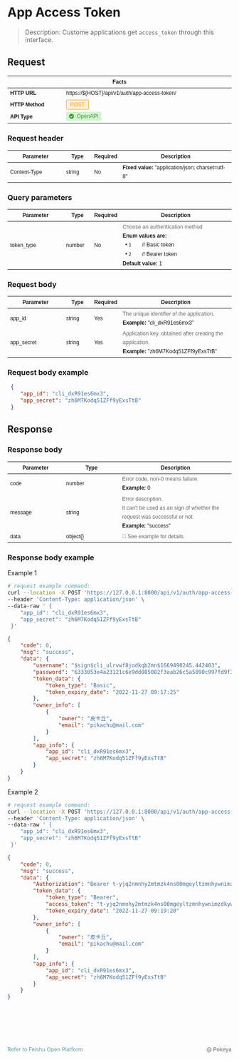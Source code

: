 # App Access Token <Badge type="tip" text="v1" vertical="middle" />

> Description: Custome applications get `access_token` through this interface.

## Request

<table style="font-family: Arial, sans-serif; font-size: 12px; line-height: 20px;">
<thead>
  <tr>
    <th style="width: 740px;" colspan="2">Facts</th>
  </tr>
</thead>
<tbody>
  <tr>
    <td style="font-weight: 600; width: 25%;">HTTP URL</td>
    <td>
      https://${HOST}/api/v1/auth/app-access-token/
    </td>
  </tr>
  <tr>
    <td style="font-weight: 600;">HTTP Method</td>
    <td style="font-size: 12px;">
      <span style="border: 1px solid; background-color: rgb(255,239,219); color: rgb(255,165,0); box-sizing: border-box; padding: 3px 8px; font-weight: 500; border-radius: 2px; line-height: 22px;">
        POST
      </span>
    </td>
  </tr>
  <tr>
    <td style="font-weight: 600;">API Type</td>
    <td>
      <div style="margin: 1px 0 2px; background: rgba(52,199,36,.2); color: #2ea121; font-size: 12px; line-height: 20px; padding: 0 6px; align-items: center; border-radius: 2px; display: inline-flex;">
        <svg fill="currentColor" width="1em" height="1em" viewBox="0 0 12 12">
          <path d="M5.998 11.49A5.491 5.491 0 115.997.507a5.491 5.491 0 01.001 10.983z" fill="#2EA121"></path>						<path d="M8.768 5.373a.69.69 0 00-.002-.975.689.689 0 00-.975-.003L5.346 6.84 4.204 5.698a.687.687 0 00-.972.006.686.686 0 00-.006.97c.589.588 1.178 1.175 1.765 1.765a.501.501 0 00.71 0c1.02-1.026 2.045-2.045 3.067-3.066z" fill="#fff"></path>
        </svg>
        <span style="font-weight: 500; margin-left: 6px;">
          OpenAPI
        </span>
      </div>
    </td>
  </tr>
</tbody>
</table>

### Request header

<table style="font-family: Arial, sans-serif; font-size: 12px; line-height: 20px;">
<thead>
  <tr>
    <th style="width: 25%;">Parameter</th>
    <th style="width: 12.5%;">Type</th>
    <th style="width: 12.5%;">Required</th>
    <th style="width: calc(740px/2);">Description</th>
  </tr>
</thead>
<tbody>
  <tr>
    <td>Content-Type</td>
    <td>string</td>
    <td>No</td>
    <td><b>Fixed value:&nbsp;</b>"application/json; charset=utf-8"</td>
  </tr>
</tbody>
</table>

### Query parameters

<table style="font-family: Arial, sans-serif; font-size: 12px; line-height: 20px;">
<thead>
  <tr>
    <th style="width: 25%;">Parameter</th>
    <th style="width: 12.5%;">Type</th>
    <th style="width: 12.5%;">Required</th>
    <th style="width: calc(740px/2);">Description</th>
  </tr>
</thead>
<tbody>
  <tr>
    <td>token_type</td>
    <td>number</td>
    <td>No</td>
    <td>
      <span style="color: DimGray;">
      Choose an authentication method
      </span><br/>
      <b>Enum values are: </b><br/>
      &ensp;• <code>1</code>&emsp;&emsp;// Basic token<br/>
      &ensp;• <code>2</code>&emsp;&emsp;// Bearer token<br/>
      <b>Default value: </b>1
    </td>
  </tr>
</tbody>
</table>

### Request body

<table style="font-family: Arial, sans-serif; font-size: 12px; line-height: 20px;">
<thead>
  <tr>
    <th style="width: 25%;">Parameter</th>
    <th style="width: 12.5%;">Type</th>
    <th style="width: 12.5%;">Required</th>
    <th style="width: calc(740px/2);">Description</th>
  </tr>
</thead>
<tbody>
  <tr>
    <td>app_id</td>
    <td>string</td>
    <td>Yes</td>
    <td>
      <span style="color: DimGray;">
      The unique identifier of the application.
      </span><br/>
      <b>Example: </b>"cli_dxR91es6mx3"
    </td>
  </tr>
  <tr>
    <td>app_secret</td>
    <td>string</td>
    <td>Yes</td>
    <td>
      <span style="color: DimGray;">
      Application key, obtained after creating the application.
      </span><br/>
      <b>Example: </b>"zh6M7Kodq51ZFf9yExsTtB"
    </td>
  </tr>
</tbody>
</table>

### Request body example

```json
 {
    "app_id": "cli_dxR91es6mx3",
    "app_secret": "zh6M7Kodq51ZFf9yExsTtB"
 }
```

## Response

### Response body

<table style="font-family: Arial, sans-serif; font-size: 12px; line-height: 20px;">
<thead>
  <tr>
    <th style="width: 25%;">Parameter</th>
    <th style="width: 25%;">Type</th>
    <th style="width: calc(740px/2);">Description</th>
  </tr>
</thead>
<tbody>
  <tr>
    <td>code</td>
    <td>number</td>
    <td>
      <span style="color: DimGray;">
      Error code, non-0 means failure.
      </span><br/>
      <b>Example: </b>0
    </td>
  </tr>
  <tr>
    <td>message</td>
    <td>string</td>
    <td>
      <span style="color: DimGray;">
      Error description. <br/>
      It can't be used as an sign of whether the request was successful or not.
      </span><br/>
      <b>Example: </b>"success"
    </td>
  </tr>
  <tr>
    <td>data</td>
    <td>object{}</td>
    <td>
      <span style="color: DimGray;">
      🔎 See example for details.
      </span>
    </td>
  </tr>
</tbody>
</table>

### Response body example

Example 1

```bash
# request example command:
curl --location -X POST 'https://127.0.0.1:8000/api/v1/auth/app-access-token/?token_type=1' \
--header 'Content-Type: application/json' \
--data-raw ' {
    "app_id": "cli_dxR91es6mx3",
    "app_secret": "zh6M7Kodq51ZFf9yExsTtB"
 }'
```

```json
{
    "code": 0,
    "msg": "success",
    "data": {
        "username": "$sign$cli_ulrvwf8jodkqb2mn$1669490245.442403",
        "password": "6333053e4a23121c6e9dd085082f3aab26c5a5090c997fd9f37a51802d116e07",
        "token_data": {
            "token_type": "Basic",
            "token_expiry_date": "2022-11-27 09:17:25"
        },
        "owner_info": [
            {
                "owner": "皮卡丘",
                "email": "pikachu@mail.com"
            }
        ],
        "app_info": {
            "app_id": "cli_dxR91es6mx3",
            "app_secret": "zh6M7Kodq51ZFf9yExsTtB"
        }
    }
}
```

Example 2

```bash
# request example command:
curl --location -X POST 'https://127.0.0.1:8000/api/v1/auth/app-access-token/?token_type=2' \
--header 'Content-Type: application/json' \
--data-raw ' {
    "app_id": "cli_dxR91es6mx3",
    "app_secret": "zh6M7Kodq51ZFf9yExsTtB"
 }'
```

```json
{
    "code": 0,
    "msg": "success",
    "data": {
        "Authorization": "Bearer t-yjq2nmnhy2mtmzk4ns00mgeyltzmnhywnimzdkywzl",
        "token_data": {
            "token_type": "Bearer",
            "access_token": "t-yjq2nmnhy2mtmzk4ns00mgeyltzmnhywnimzdkywzl",
            "token_expiry_date": "2022-11-27 09:19:20"
        },
        "owner_info": [
            {
                "owner": "皮卡丘",
                "email": "pikachu@mail.com"
            }
        ],
        "app_info": {
            "app_id": "cli_dxR91es6mx3",
            "app_secret": "zh6M7Kodq51ZFf9yExsTtB"
        }
    }
}
```

<div class="Copyright" style="margin-top:100px; font-size: 12px; height: 20px; line-height: 20px; background: none;">
  <!--使用flex布局，文本垂直居中-->
  <div style="display: flex; flex-direction: row; justify-content: space-between;">
    <a href="https://open.feishu.cn/" style="text-decoration: none;">
      <span style="color: CadetBlue;">Refer to Feishu Open Platform</span>
    </a>
    <span style="color: #666666; font-size: 12px;">@&nbsp;Pokeya</span>
  </div>
</div>
